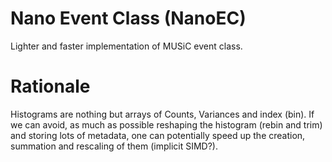 # Nano Event Class (NanoEC)

Lighter and faster implementation of MUSiC event class. 

# Rationale

Histograms are nothing but arrays of Counts, Variances and index (bin). If we can avoid, as much as possible reshaping the histogram (rebin and trim) and storing lots of metadata, one can potentially speed up the creation, summation and rescaling of them (implicit SIMD?).